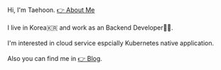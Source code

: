 Hi, I'm Taehoon.  [👉 About Me](https://labbehind.notion.site/3f9d1fcf7f384b4e8145258fcef32a94)
<br><br>
I live in Korea🇰🇷 and work as an Backend Developer👨‍💻.
<br><br>
I'm interested in cloud service espcially Kubernetes native application.
<br><br>
Also you can find me in [👉 Blog](https://blog.labbehind.com/).
<br><br>

<!--
`📆 2021.07.18`  
I read articles and opinions in dev community about `#performance` `#multi/single` `#thred` `#process` `#parallelism` `#concurrency`.  
But It is hard to understand and I feel like I didn’t know many things about that.  
So.. I just trying to study the keywords more deeper.
-->
